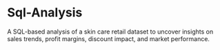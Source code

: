 # Sql-Analysis
A SQL-based analysis of a skin care retail dataset to uncover insights on sales trends, profit margins, discount impact, and market performance.
